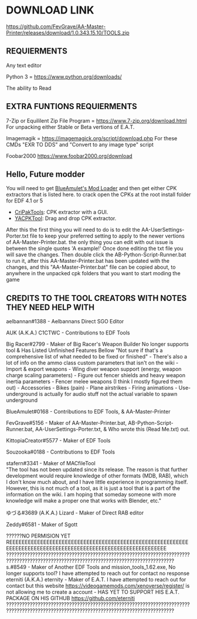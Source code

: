 # DOWNLOAD LINK
https://github.com/FevGrave/AA-Master-Printer/releases/download/1.0.343.15.10/TOOLS.zip

## REQUIERMENTS
Any text editor

Python 3 = https://www.python.org/downloads/

The ability to Read

## EXTRA FUNTIONS REQUIERMENTS
7-Zip or Equililent Zip File Program = https://www.7-zip.org/download.html
For unpacking either Stable or Beta vertions of E.A.T. 

Imagemagik = https://imagemagick.org/script/download.php
For these CMDs "EXR TO DDS" and "Convert to any image type" script

Foobar2000
https://www.foobar2000.org/download



## Hello, Future modder
You will need to get [BlueAmulet's Mod Loader](https://github.com/BlueAmulet/EDF5ModLoader) and then get either CPK extractors that is listed here. to crack open the CPKs at the root install folder for EDF 4.1 or 5
* [CriPakTools](https://github.com/wmltogether/CriPakTools): CPK extractor with a GUI.
* [YACPKTool](https://github.com/Brolijah/YACpkTool): Drag and drop CPK extractor.

After this the first thing you will need to do is to edit the AA-UserSettings-Porter.txt file to keep your preferred setting to apply to 
the newer vertions of AA-Master-Printer.bat. the only thing you can edit with out issue is between the single quotes 'A example!'
Once done editing the txt file you will save the changes. Then double click the AB-Python-Script-Runner.bat to run it, after this
AA-Master-Printer.bat has been updated with the changes, and this "AA-Master-Printer.bat" file can be copied about, to anywhere in the
unpacked cpk folders that you want to start moding the game
























## CREDITS TO THE TOOL CREATORS WITH NOTES THEY NEED HELP WITH


aelbannan#1388               - Aelbannans Direct SGO Editor                          

AUK (A.K.A.) C1CTWC          - Contributions to EDF Tools

Big Racer#2799               - Maker of Big Racer's Weapon Builder
                               No longer supports tool & Has Listed Unfinished Features Bellow
                                     "Not sure if that's a comprehensive list of what needed to be fixed or finished"
                                     - There's also a lot of info on the ammo class custom parameters that isn't on the wiki
                                     - Import & export weapons
                                     - Wing diver weapon support (energy, weapon charge scaling parameters)
                                     - Figure out fencer shields and heavy weapon inertia parameters
                                     - Fencer melee weapons (I think I mostly figured them out)
                                     - Accessories
                                     - Bikes (pain)
                                     - Plane airstrikes
                                     - Firing animations
                                     - Use-underground is actually for audio stuff not the actual variable to spawn underground
   
BlueAmulet#0168              - Contributions to EDF Tools, & AA-Master-Printer          

FevGrave#5156                - Maker of AA-Master-Printer.bat, AB-Python-Script-Runner.bat, AA-UserSettings-Porter.txt,
                               & Who wrote this (Read Me.txt) out.

KittopiaCreator#5577         - Maker of EDF Tools                                    

Souzooka#0188                - Contributions to EDF Tools                            

stafern#3341                 - Maker of MACfileTool                                  
                              "The tool has not been updated since its release. The reason is that further development would require
                              knowledge of other formats (MDB, RAB), which I don't know much about, and I have little experience in
                              programming itself. However, this is not much of a tool, as it is just a tool that is a part of the
                              information on the wiki. I am hoping that someday someone with more knowledge will make a proper one
                              that works with Blender, etc."

ゆづる#3689 (A.K.A.) Lizard  - Maker of Direct RAB editor

Zeddy#6581                   - Maker of Sgott

??????NO PERMISION YET REEEEEEEEEEEEEEEEEEEEEEEEEEEEEEEEEEEEEEEEEEEEEEEEEEEEEEEEEEEEEEEEEEEEEEEEEEEEEEEEEEEEEEEEEEEEEEEEEEEEEEEEEEEEEE
??????????????????????????????????????????????????????????????????????????????????????????????????????????????????????????????????????
s.#8549                      - Maker of Another EDF Tools and mission_tools_1.62.exe,
                               No longer supports tool?
                               I have attempted to reach out for contact no response
eterniti (A.K.A.) eternity   - Maker of E.A.T. 
                               I have attempted to reach out for contact but this website https://videogamemods.com/xenoverse/register/
                               is not allowing me to create a account
                             - HAS YET TO SUPPORT HIS E.A.T. PACKAGE ON HIS GITHUB https://github.com/eterniti
??????????????????????????????????????????????????????????????????????????????????????????????????????????????????????????????????????
